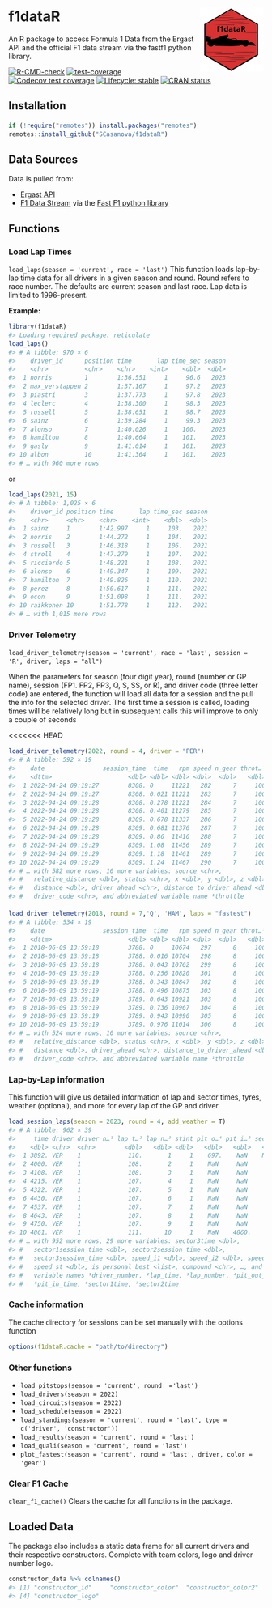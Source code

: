 
# f1dataR <img src='man/figures/logo.png' align="right" width="25%" min-width="120px"/>

An R package to access Formula 1 Data from the Ergast API and the
official F1 data stream via the fastf1 python library.

<!-- badges: start -->

[![R-CMD-check](https://github.com/SCasanova/f1dataR/actions/workflows/check-standard.yaml/badge.svg)](https://github.com/SCasanova/f1dataR/actions/workflows/check-standard.yaml)
[![test-coverage](https://github.com/SCasanova/f1dataR/actions/workflows/test-coverage.yaml/badge.svg)](https://github.com/SCasanova/f1dataR/actions/workflows/test-coverage.yaml)
[![Codecov test
coverage](https://img.shields.io/codecov/c/github/SCasanova/f1dataR?label=codecov&logo=codecov)](https://app.codecov.io/gh/SCasanova/f1dataR?branch=main)
[![Lifecycle:
stable](https://img.shields.io/badge/lifecycle-stable-brightgreen.svg)](https://lifecycle.r-lib.org/articles/stages.html#stable)
[![CRAN
status](https://www.r-pkg.org/badges/version/f1dataR)](https://CRAN.R-project.org/package=f1dataR)
<!-- badges: end -->

## Installation

``` r
if (!require("remotes")) install.packages("remotes")
remotes::install_github("SCasanova/f1dataR")
```

## Data Sources

Data is pulled from:

- [Ergast API](http://ergast.com/mrd/)
- [F1 Data Stream](https://www.formula1.com/en/f1-live.html) via the
  [Fast F1 python
  library](https://theoehrly.github.io/Fast-F1/index.html)

## Functions

### Load Lap Times

`load_laps(season = 'current', race = 'last')` This function loads
lap-by-lap time data for all drivers in a given season and round. Round
refers to race number. The defaults are current season and last race.
Lap data is limited to 1996-present.

**Example:**

``` r
library(f1dataR)
#> Loading required package: reticulate
load_laps()
#> # A tibble: 970 × 6
#>    driver_id      position time       lap time_sec season
#>    <chr>          <chr>    <chr>    <int>    <dbl>  <dbl>
#>  1 norris         1        1:36.551     1     96.6   2023
#>  2 max_verstappen 2        1:37.167     1     97.2   2023
#>  3 piastri        3        1:37.773     1     97.8   2023
#>  4 leclerc        4        1:38.300     1     98.3   2023
#>  5 russell        5        1:38.651     1     98.7   2023
#>  6 sainz          6        1:39.284     1     99.3   2023
#>  7 alonso         7        1:40.026     1    100.    2023
#>  8 hamilton       8        1:40.664     1    101.    2023
#>  9 gasly          9        1:41.014     1    101.    2023
#> 10 albon          10       1:41.364     1    101.    2023
#> # … with 960 more rows
```

or

``` r
load_laps(2021, 15)
#> # A tibble: 1,025 × 6
#>    driver_id position time       lap time_sec season
#>    <chr>     <chr>    <chr>    <int>    <dbl>  <dbl>
#>  1 sainz     1        1:42.997     1     103.   2021
#>  2 norris    2        1:44.272     1     104.   2021
#>  3 russell   3        1:46.318     1     106.   2021
#>  4 stroll    4        1:47.279     1     107.   2021
#>  5 ricciardo 5        1:48.221     1     108.   2021
#>  6 alonso    6        1:49.347     1     109.   2021
#>  7 hamilton  7        1:49.826     1     110.   2021
#>  8 perez     8        1:50.617     1     111.   2021
#>  9 ocon      9        1:51.098     1     111.   2021
#> 10 raikkonen 10       1:51.778     1     112.   2021
#> # … with 1,015 more rows
```

### Driver Telemetry

`load_driver_telemetry(season = 'current', race = 'last', session = 'R', driver, laps = "all")`

When the parameters for season (four digit year), round (number or GP
name), session (FP1. FP2, FP3, Q, S, SS, or R), and driver code (three
letter code) are entered, the function will load all data for a session
and the pull the info for the selected driver. The first time a session
is called, loading times will be relatively long but in subsequent calls
this will improve to only a couple of seconds

\<\<\<\<\<\<\< HEAD

``` r
load_driver_telemetry(2022, round = 4, driver = "PER")
#> # A tibble: 592 × 19
#>    date                session_time  time   rpm speed n_gear throt…¹ brake   drs
#>    <dttm>                     <dbl> <dbl> <dbl> <dbl>  <dbl>   <dbl> <lgl> <dbl>
#>  1 2022-04-24 09:19:27        8308. 0     11221   282      7     100 FALSE     0
#>  2 2022-04-24 09:19:27        8308. 0.021 11221   283      7     100 FALSE     0
#>  3 2022-04-24 09:19:28        8308. 0.278 11221   284      7     100 FALSE     0
#>  4 2022-04-24 09:19:28        8308. 0.401 11279   285      7     100 FALSE     0
#>  5 2022-04-24 09:19:28        8309. 0.678 11337   286      7     100 FALSE     0
#>  6 2022-04-24 09:19:28        8309. 0.681 11376   287      7     100 FALSE     0
#>  7 2022-04-24 09:19:28        8309. 0.86  11416   288      7     100 FALSE     0
#>  8 2022-04-24 09:19:29        8309. 1.08  11456   289      7     100 FALSE     0
#>  9 2022-04-24 09:19:29        8309. 1.18  11461   289      7     100 FALSE     0
#> 10 2022-04-24 09:19:29        8309. 1.24  11467   290      7     100 FALSE     0
#> # … with 582 more rows, 10 more variables: source <chr>,
#> #   relative_distance <dbl>, status <chr>, x <dbl>, y <dbl>, z <dbl>,
#> #   distance <dbl>, driver_ahead <chr>, distance_to_driver_ahead <dbl>,
#> #   driver_code <chr>, and abbreviated variable name ¹​throttle

load_driver_telemetry(2018, round = 7,'Q', 'HAM', laps = "fastest")
#> # A tibble: 534 × 19
#>    date                session_time  time   rpm speed n_gear throt…¹ brake   drs
#>    <dttm>                     <dbl> <dbl> <dbl> <dbl>  <dbl>   <dbl> <lgl> <dbl>
#>  1 2018-06-09 13:59:18        3788. 0     10674   297      8     100 FALSE    12
#>  2 2018-06-09 13:59:18        3788. 0.016 10704   298      8     100 FALSE    12
#>  3 2018-06-09 13:59:18        3788. 0.043 10762   299      8     100 FALSE    12
#>  4 2018-06-09 13:59:19        3788. 0.256 10820   301      8     100 FALSE    12
#>  5 2018-06-09 13:59:19        3788. 0.343 10847   302      8     100 FALSE    12
#>  6 2018-06-09 13:59:19        3788. 0.496 10875   303      8     100 FALSE    12
#>  7 2018-06-09 13:59:19        3789. 0.643 10921   303      8     100 FALSE    12
#>  8 2018-06-09 13:59:19        3789. 0.736 10967   304      8     100 FALSE    12
#>  9 2018-06-09 13:59:19        3789. 0.943 10990   305      8     100 FALSE    12
#> 10 2018-06-09 13:59:19        3789. 0.976 11014   306      8     100 FALSE    12
#> # … with 524 more rows, 10 more variables: source <chr>,
#> #   relative_distance <dbl>, status <chr>, x <dbl>, y <dbl>, z <dbl>,
#> #   distance <dbl>, driver_ahead <chr>, distance_to_driver_ahead <dbl>,
#> #   driver_code <chr>, and abbreviated variable name ¹​throttle
```

### Lap-by-Lap information

This function will give us detailed information of lap and sector times,
tyres, weather (optional), and more for every lap of the GP and driver.

``` r
load_session_laps(season = 2023, round = 4, add_weather = T)
#> # A tibble: 962 × 39
#>     time driver driver_n…¹ lap_t…² lap_n…³ stint pit_o…⁴ pit_i…⁵ secto…⁶ secto…⁷
#>    <dbl> <chr>  <chr>        <dbl>   <dbl> <dbl>   <dbl>   <dbl>   <dbl>   <dbl>
#>  1 3892. VER    1             110.       1     1    697.    NaN    NaN      43.2
#>  2 4000. VER    1             108.       2     1    NaN     NaN     38.4    43.6
#>  3 4108. VER    1             108.       3     1    NaN     NaN     38.5    43.7
#>  4 4215. VER    1             107.       4     1    NaN     NaN     37.9    43.4
#>  5 4322. VER    1             107.       5     1    NaN     NaN     38.3    43.4
#>  6 4430. VER    1             107.       6     1    NaN     NaN     38.3    43.2
#>  7 4537. VER    1             107.       7     1    NaN     NaN     38.3    43.0
#>  8 4643. VER    1             107.       8     1    NaN     NaN     38.0    43.0
#>  9 4750. VER    1             107.       9     1    NaN     NaN     38.0    43.1
#> 10 4861. VER    1             111.      10     1    NaN    4860.    37.9    43.4
#> # … with 952 more rows, 29 more variables: sector3time <dbl>,
#> #   sector1session_time <dbl>, sector2session_time <dbl>,
#> #   sector3session_time <dbl>, speed_i1 <dbl>, speed_i2 <dbl>, speed_fl <dbl>,
#> #   speed_st <dbl>, is_personal_best <list>, compound <chr>, …, and abbreviated
#> #   variable names ¹​driver_number, ²​lap_time, ³​lap_number, ⁴​pit_out_time,
#> #   ⁵​pit_in_time, ⁶​sector1time, ⁷​sector2time
```

### Cache information

The cache directory for sessions can be set manually with the options
function

``` r
options(f1dataR.cache = "path/to/directory")
```

### Other functions

- `load_pitstops(season = 'current', round  ='last')`
- `load_drivers(season = 2022)`
- `load_circuits(season = 2022)`
- `load_schedule(season = 2022)`
- `load_standings(season = 'current', round = 'last', type = c('driver', 'constructor'))`
- `load_results(season = 'current', round = 'last')`
- `load_quali(season = 'current', round = 'last')`
- `plot_fastest(season = 'current', round = 'last', driver, color = 'gear')`

### Clear F1 Cache

`clear_f1_cache()` Clears the cache for all functions in the package.

## Loaded Data

The package also includes a static data frame for all current drivers
and their respective constructors. Complete with team colors, logo and
driver number logo.

``` r
constructor_data %>% colnames()
#> [1] "constructor_id"     "constructor_color"  "constructor_color2"
#> [4] "constructor_logo"
```
